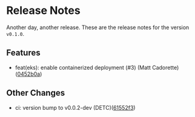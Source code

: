 # Release Notes
Another day, another release. These are the release notes for the version `v0.1.0`.

## Features
* feat(eks): enable containerized deployment (#3) (Matt Cadorette)([0452b0a](https://github.com/ipcrm/pandoras-box/commit/0452b0a1b1f2574546db1a5f969062f15cdc7480))
## Other Changes
* ci: version bump to v0.0.2-dev (DETC)([61552f3](https://github.com/ipcrm/pandoras-box/commit/61552f3b593b68e2c4a14d469b6de84ac1c1771e))
